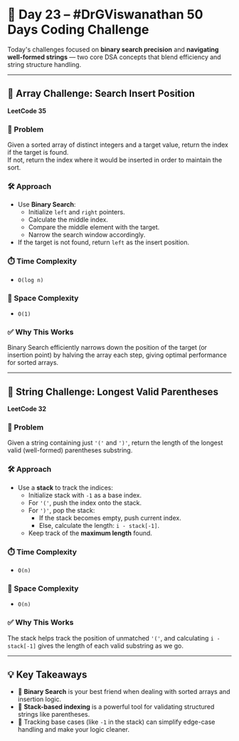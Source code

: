 # 🚀 Day 23 – #DrGViswanathan 50 Days Coding Challenge

Today's challenges focused on **binary search precision** and **navigating well-formed strings** — two core DSA concepts that blend efficiency and string structure handling.

---

## 💫 Array Challenge: Search Insert Position  
**LeetCode 35**

### 🧩 Problem  
Given a sorted array of distinct integers and a target value, return the index if the target is found.  
If not, return the index where it would be inserted in order to maintain the sort.

### 🛠️ Approach  
- Use **Binary Search**:
  - Initialize `left` and `right` pointers.
  - Calculate the middle index.
  - Compare the middle element with the target.
  - Narrow the search window accordingly.
- If the target is not found, return `left` as the insert position.

### ⏱️ Time Complexity  
- `O(log n)`

### 💾 Space Complexity  
- `O(1)`

### ✅ Why This Works  
Binary Search efficiently narrows down the position of the target (or insertion point) by halving the array each step, giving optimal performance for sorted arrays.

---

## 💫 String Challenge: Longest Valid Parentheses  
**LeetCode 32**

### 🧩 Problem  
Given a string containing just `'('` and `')'`, return the length of the longest valid (well-formed) parentheses substring.

### 🛠️ Approach  
- Use a **stack** to track the indices:
  - Initialize stack with `-1` as a base index.
  - For `'('`, push the index onto the stack.
  - For `')'`, pop the stack:
    - If the stack becomes empty, push current index.
    - Else, calculate the length: `i - stack[-1]`.
  - Keep track of the **maximum length** found.

### ⏱️ Time Complexity  
- `O(n)`

### 💾 Space Complexity  
- `O(n)`

### ✅ Why This Works  
The stack helps track the position of unmatched `'('`, and calculating `i - stack[-1]` gives the length of each valid substring as we go.

---

## 💡 Key Takeaways

- 🧠 **Binary Search** is your best friend when dealing with sorted arrays and insertion logic.
- 🧵 **Stack-based indexing** is a powerful tool for validating structured strings like parentheses.
- 🧰 Tracking base cases (like `-1` in the stack) can simplify edge-case handling and make your logic cleaner.


